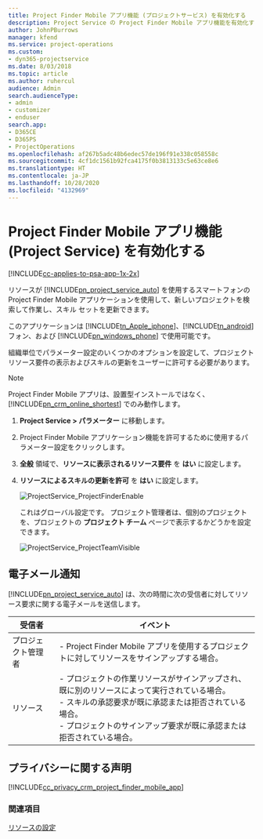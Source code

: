 ```yaml
---
title: Project Finder Mobile アプリ機能 (プロジェクトサービス) を有効化する
description: Project Service の Project Finder Mobile アプリ機能を有効化する方法
author: JohnPBurrows
manager: kfend
ms.service: project-operations
ms.custom:
- dyn365-projectservice
ms.date: 8/03/2018
ms.topic: article
ms.author: ruhercul
audience: Admin
search.audienceType:
- admin
- customizer
- enduser
search.app:
- D365CE
- D365PS
- ProjectOperations
ms.openlocfilehash: af267b5adc48b6edec57de196f91e338c058558c
ms.sourcegitcommit: 4cf1dc1561b92fca4175f0b3813133c5e63ce8e6
ms.translationtype: HT
ms.contentlocale: ja-JP
ms.lasthandoff: 10/28/2020
ms.locfileid: "4132969"
---
```

# <a name="enable-project-finder-mobile-app-features-project-service"></a>Project Finder Mobile アプリ機能 (Project Service) を有効化する

[!INCLUDE[cc-applies-to-psa-app-1x-2x](../includes/cc-applies-to-psa-app-1x-2x.md)]

リソースが [!INCLUDE[pn_project_service_auto](../includes/pn-project-service-auto.md)] を使用するスマートフォンの Project Finder Mobile アプリケーションを使用して、新しいプロジェクトを検索して作業し、スキル セットを更新できます。  
  
 このアプリケーションは [!INCLUDE[tn_Apple_iphone](../includes/tn-apple-iphone.md)]、[!INCLUDE[tn_android](../includes/tn-android.md)] フォン、および [!INCLUDE[pn_windows_phone](../includes/pn-windows-phone.md)] で使用可能です。  
  
 組織単位でパラメーター設定のいくつかのオプションを設定して、プロジェクト リソース要件の表示およびスキルの更新をユーザーに許可する必要があります。  
  
> [!NOTE]
>  Project Finder Mobile アプリは、設置型インストールではなく、[!INCLUDE[pn_crm_online_shortest](../includes/pn-crm-online-shortest.md)] でのみ動作します。  
  
1. **Project Service > パラメーター** に移動します。  
  
2. Project Finder Mobile アプリケーション機能を許可するために使用するパラメーター設定をクリックします。  
  
3. **全般** 領域で、**リソースに表示されるリソース要件** を **はい** に設定します。  
  
4. **リソースによるスキルの更新を許可** を **はい** に設定します。  
  
   ![ProjectService_ProjectFinderEnable](../psa/media/project-service-project-finder-enable.png "ProjectService_ProjectFinderEnable")  
  
   これはグローバル設定です。 プロジェクト管理者は、個別のプロジェクトを、プロジェクトの **プロジェクト チーム** ページで表示するかどうかを設定できます。  
  
   ![ProjectService_ProjectTeamVisible](../psa/media/project-service-project-team-visible.png "ProjectService_ProjectTeamVisible")  
  
## <a name="email-notifications"></a>電子メール通知  
 [!INCLUDE[pn_project_service_auto](../includes/pn-project-service-auto.md)] は、次の時間に次の受信者に対してリソース要求に関する電子メールを送信します。  
  
|受信者|イベント|  
|---------------|-----------|  
|プロジェクト管理者|- Project Finder Mobile アプリを使用するプロジェクトに対してリソースをサインアップする場合。|  
|リソース |- プロジェクトの作業リソースがサインアップされ、既に別のリソースによって実行されている場合。<br />- スキルの承認要求が既に承認または拒否されている場合。<br />- プロジェクトのサインアップ要求が既に承認または拒否されている場合。|  
  
## <a name="privacy-notice"></a>プライバシーに関する声明  
 [!INCLUDE[cc_privacy_crm_project_finder_mobile_app](../includes/cc-privacy-crm-project-finder-mobile-app.md)]  
  
### <a name="see-also"></a>関連項目  
 [リソースの設定](../psa/set-up-resources.md)
